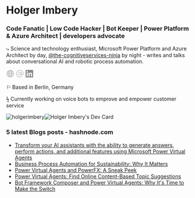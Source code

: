 # Holger Imbery
### Code Fanatic | Low Code Hacker | Bot Keeper | Power Platform & Azure Architect | developers advocate

⤷ Science and technology enthusiast, Microsoft Power Platform and Azure Architect by day, [@the-cognitiveservices-ninja](https://github.com/the-cognitiveservices-ninja) by night - writes and talks about conversational AI and robotic process automation. 

 <a aligh="left" href="https://www.cognitiveservices.ninja" target="_blank" rel="noreferrer noopener"><img src="https://raw.githubusercontent.com/0xShapeShifter/dev-story/master/public/images/socials/globe.svg" alt="Website" width="22" height="22" /></a> <a aligh="left" href="mailto:the@cognitiveservices,ninja" target="_blank" rel="noreferrer noopener"><img src="https://raw.githubusercontent.com/0xShapeShifter/dev-story/master/public/images/socials/at.svg" alt="Email" width="22" height="22" /></a> <a aligh="left" href="https://www.linkedin.com/in/holgerimbery" target="_blank" rel="noreferrer noopener"><img src="https://raw.githubusercontent.com/0xShapeShifter/dev-story/master/public/images/socials/linkedin.svg" alt="LinkedIn" width="22" height="22" /></a>  

⚐ Based in Berlin, Germany

ϟ Currently working on voice bots to emprove and empower customer service

 

<a href="https://app.daily.dev/thecognitiveservicesninja"><img src="https://api.daily.dev/devcards/7d6788ea96d04422bdcc4f633263bc26.png?r=f2m" align=right width="400" alt="Holger Imbery's Dev Card"/></a>

<p align="left"> <img src="https://komarev.com/ghpvc/?username=holgerimbery&label=Profile%20views&color=0e75b6&style=flat" alt="holgerimbery" /> </p>

### 5 latest Blogs posts - hashnode.com
<!-- HASHNODE:START -->
- [Transform your AI assistants with the ability to generate answers, perform actions, and additional features using Microsoft Power Virtual Agents](https://the.cognitiveservices.ninja/transform-your-ai-assistants-with-the-ability-to-generate-answers-perform-actions-and-additional-features-using-microsoft-power-virtual-agents)
- [Business Process Automation for Sustainability: Why It Matters](https://the.cognitiveservices.ninja/business-process-automation-for-sustainability-why-it-matters)
- [Power Virtual Agents and PowerFX: A Sneak Peek](https://the.cognitiveservices.ninja/power-virtual-agents-and-powerfx-a-sneak-peek)
- [Power Virtual Agents: Find Online Content-Based Topic Suggestions](https://the.cognitiveservices.ninja/power-virtual-agents-find-online-content-based-topic-suggestions)
- [Bot Framework Composer and Power Virtual Agents: Why It&#39;s Time to Make the Switch](https://the.cognitiveservices.ninja/bot-framework-composer-and-power-virtual-agents-why-its-time-to-make-the-switch)
<!-- HASHNODE:END -->



